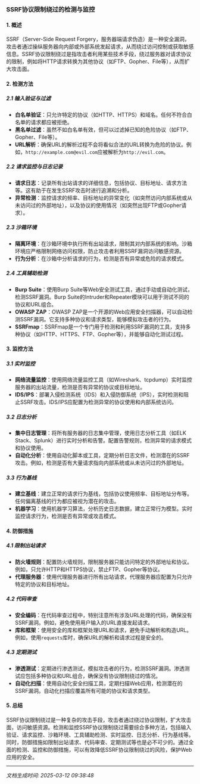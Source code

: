 ### SSRF协议限制绕过的检测与监控

#### 1. 概述
SSRF（Server-Side Request Forgery，服务器端请求伪造）是一种安全漏洞，攻击者通过操纵服务器向内部或外部系统发起请求，从而绕过访问控制或获取敏感信息。SSRF协议限制绕过是指攻击者利用某些技术手段，绕过服务器对请求协议的限制，例如将HTTP请求转换为其他协议（如FTP、Gopher、File等），从而扩大攻击面。

#### 2. 检测方法

##### 2.1 输入验证与过滤
- **白名单验证**：只允许特定的协议（如HTTP、HTTPS）和域名。任何不符合白名单的请求都应被拒绝。
- **黑名单过滤**：虽然不如白名单有效，但可以过滤掉已知的危险协议（如FTP、Gopher、File等）。
- **URL解析**：确保URL的解析过程不会将看似合法的URL转换为危险的协议。例如，`http://example.com@evil.com`应被解析为`http://evil.com`。

##### 2.2 请求监控与日志记录
- **请求日志**：记录所有出站请求的详细信息，包括协议、目标地址、请求方法等。这有助于在发生SSRF攻击时进行追溯和分析。
- **异常检测**：监控请求的频率、目标地址的异常变化（如突然访问内部系统或从未访问过的外部地址），以及协议的使用情况（如突然出现FTP或Gopher请求）。

##### 2.3 沙箱环境
- **隔离环境**：在沙箱环境中执行所有出站请求，限制其对内部系统的影响。沙箱环境应严格限制网络访问权限，防止攻击者利用SSRF漏洞访问敏感资源。
- **行为分析**：在沙箱中分析请求的行为，检测是否有异常或危险的请求模式。

##### 2.4 工具辅助检测
- **Burp Suite**：使用Burp Suite等Web安全测试工具，通过手动或自动化测试，检测SSRF漏洞。Burp Suite的Intruder和Repeater模块可以用于测试不同的协议和URL组合。
- **OWASP ZAP**：OWASP ZAP是一个开源的Web应用安全扫描器，可以自动检测SSRF漏洞。它支持多种协议和请求类型，能够模拟攻击者的行为。
- **SSRFmap**：SSRFmap是一个专门用于检测和利用SSRF漏洞的工具，支持多种协议（如HTTP、HTTPS、FTP、Gopher等），并能够自动化测试过程。

#### 3. 监控方法

##### 3.1 实时监控
- **网络流量监控**：使用网络流量监控工具（如Wireshark、tcpdump）实时监控服务器的出站流量，检测是否有异常的协议或目标地址。
- **IDS/IPS**：部署入侵检测系统（IDS）和入侵防御系统（IPS），实时检测和阻止SSRF攻击。IDS/IPS应配置为检测异常的协议使用和内部系统访问。

##### 3.2 日志分析
- **集中日志管理**：将所有服务器的日志集中管理，使用日志分析工具（如ELK Stack、Splunk）进行实时分析和告警。配置告警规则，检测异常的请求模式和协议使用。
- **自动化分析**：使用自动化脚本或工具，定期分析日志文件，检测潜在的SSRF攻击。例如，检测是否有大量请求指向内部系统或从未访问过的外部地址。

##### 3.3 行为基线
- **建立基线**：建立正常的请求行为基线，包括协议使用频率、目标地址分布等。任何偏离基线的行为都应被视为潜在的攻击。
- **机器学习**：使用机器学习算法，分析历史日志数据，建立正常行为模型。实时监控请求行为，检测是否有异常或攻击模式。

#### 4. 防御措施

##### 4.1 限制出站请求
- **防火墙规则**：配置防火墙规则，限制服务器只能访问特定的外部地址和协议。例如，只允许HTTP和HTTPS协议，禁止FTP、Gopher等协议。
- **代理服务器**：使用代理服务器进行所有出站请求，代理服务器应配置为只允许特定的协议和目标地址。

##### 4.2 代码审查
- **安全编码**：在代码审查过程中，特别注意所有涉及URL处理的代码，确保没有SSRF漏洞。例如，避免使用用户输入的URL直接发起请求。
- **库和框架**：使用安全的库和框架处理URL和请求，避免手动解析和构造URL。例如，使用`requests`库时，确保URL的解析和请求过程是安全的。

##### 4.3 定期测试
- **渗透测试**：定期进行渗透测试，模拟攻击者的行为，检测SSRF漏洞。渗透测试应包括多种协议和URL组合，确保没有协议限制绕过的情况。
- **自动化扫描**：使用自动化安全扫描工具，定期扫描Web应用，检测潜在的SSRF漏洞。自动化扫描应覆盖所有可能的协议和请求类型。

#### 5. 总结
SSRF协议限制绕过是一种复杂的攻击手段，攻击者通过绕过协议限制，扩大攻击面，访问敏感资源。检测和监控SSRF协议限制绕过需要综合多种方法，包括输入验证、请求监控、沙箱环境、工具辅助检测、实时监控、日志分析、行为基线等。同时，防御措施如限制出站请求、代码审查、定期测试等也是必不可少的。通过全面的检测、监控和防御措施，可以有效降低SSRF协议限制绕过的风险，保护Web应用的安全。

---

*文档生成时间: 2025-03-12 09:38:48*





















